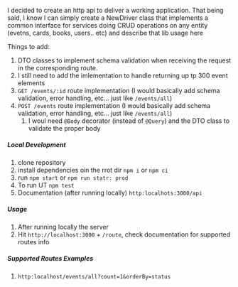  I decided to create an http api to deliver a working application. That being said, I know I can simply create a NewDriver class that implements a common interface for services doing CRUD operations on any entity (evetns, cards, books, users.. etc) and describe that lib usage here

 Things to add:
  1. DTO classes to implement schema validation when receiving the request in the corresponding route.
  1. I still need to add the imlementation to handle returning up tp 300 event elements
  1. `GET /events/:id` route implementation (I would basically add schema validation, error handling, etc... just like `/events/all`)
  1. `POST /events` route implementation (I would basically add schema validation, error handling, etc... just like `/events/all`)
      1. I woul need `@Body` decorator (instead of `@Query`) and the DTO class to validate the proper body


##### Local Development

1. clone repository
1. install dependencies oin the rrot dir `npm i` or `npm ci`
1. run `npm start` or `npm run statr: prod`
1. To run UT `npm test`
1. Documentation (after running locally) `http:localhots:3000/api`

##### Usage
1. After running locally the server
1. Hit `http://localhost:3000` + `/route`, check documentation for supported routes info

##### Supported Routes Examples
1. `http:localhost/events/all?count=1&orderBy=status`
